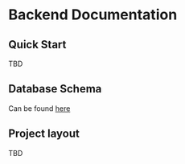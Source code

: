 # Backend Documentation

## Quick Start
TBD

## Database Schema
Can be found [here](database.md)

## Project layout
TBD